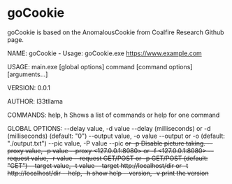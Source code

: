 # goCookie
goCookie is based on the AnomalousCookie from Coalfire Research Github page.


NAME:
   goCookie - Usage: goCookie.exe https://www.example.com

USAGE:
   main.exe [global options] command [command options] [arguments...]

VERSION:
   0.0.1

AUTHOR:
   l33tllama

COMMANDS:
     help, h  Shows a list of commands or help for one command

GLOBAL OPTIONS:
   --delay value, -d value    --delay (milliseconds) or -d (milliseconds) (default: "0")
   --output value, -o value   --output <output> or -o <output>  (default: "./output.txt")
   --pic value, -P value      --pic <s> or -p <s> Disable picture taking.
   --proxy value, -p value    --proxy <127.0.0.1:8080> or -f <127.0.0.1:8080>
   --request value, -r value  --request GET/POST or -p GET/POST (default: "GET")
   --target value, -t value   --target http://localhost/dir or -t http://localhost/dir
   --help, -h                 show help
   --version, -v              print the version
